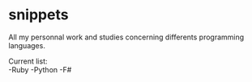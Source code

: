 snippets 
========

All my personnal work and studies concerning differents programming languages.    

Current list:    
-Ruby
-Python
-F#
